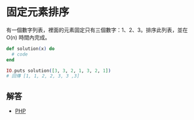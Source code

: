# 固定元素排序

有一個數字列表，裡面的元素固定只有三個數字：1、2、3。排序此列表，並在 O(n) 時間內完成。

```elixir
def solution(x) do
  # code
end

IO.puts solution([3, 3, 2, 1, 3, 2, 1])
# 回傳 [1, 1, 2, 2, 3, 3 ,3]
```

## 解答

* [PHP](/src/php/sort_fixed_number.php)
